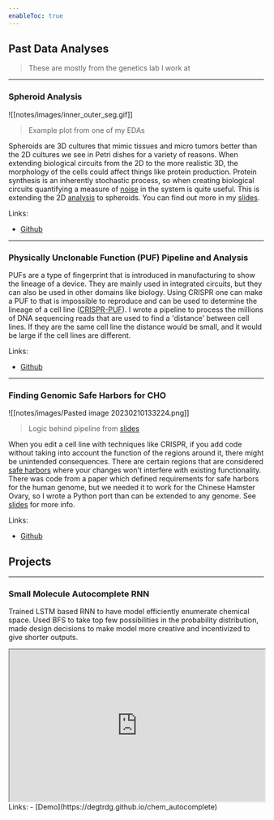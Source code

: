 ```yaml
---
enableToc: true
---
```


## Past Data Analyses
> These are mostly from the genetics lab I work at

---
### Spheroid Analysis
![[notes/images/inner_outer_seg.gif]]
> Example plot from one of my EDAs

Spheroids are 3D cultures that mimic tissues and micro tumors better than the 2D cultures we see in Petri dishes for a variety of reasons. When extending biological circuits from the 2D to the more realistic 3D, the morphology of the cells could affect things like protein production. Protein synthesis is an inherently stochastic process, so when creating biological circuits quantifying a measure of [noise](https://en.wikipedia.org/wiki/Cellular_noise) in the system is quite useful. This is extending the 2D [analysis](https://academic.oup.com/nar/article/48/16/9406/5893975?login=false)  to spheroids. You can find out more in my [slides](https://github.com/degtrdg/spheroid-analysis/tree/main/presentations).

Links:
- [Github](https://github.com/degtrdg/spheroid-analysis/) 
---
### Physically Unclonable Function (PUF) Pipeline and Analysis

PUFs are a type of fingerprint that is introduced in manufacturing to show the lineage of a device. They are mainly used in integrated circuits, but they can also be used in other domains like biology. Using CRISPR one can make a PUF to that is impossible to reproduce and can be used to determine the lineage of a cell line ([CRISPR-PUF](https://pubmed.ncbi.nlm.nih.gov/35507652/)). I wrote a pipeline to process the millions of DNA sequencing reads that are used to find a 'distance' between cell lines. If they are the same cell line the distance would be small, and it would be large if the cell lines are different.

Links:
- [Github](https://github.com/degtrdg/puf_analysis) 

---
### Finding Genomic Safe Harbors for CHO

![[notes/images/Pasted image 20230210133224.png]]
> Logic behind pipeline from [slides](https://github.com/degtrdg/genomic-safe-harbors-CHO/tree/main/presentation)

When you edit a cell line with techniques like CRISPR, if you add code without taking into account the function of the regions around it, there might be unintended consequences. There are certain regions that are considered [safe harbors](https://www.sciencedirect.com/science/article/pii/S2667237521002319) where your changes won't interfere with existing functionality. There was code from a paper which defined requirements for safe harbors for the human genome, but we needed it to work for the Chinese Hamster Ovary, so I wrote a Python port than can be extended to any genome. See [slides](https://github.com/degtrdg/genomic-safe-harbors-CHO/tree/main/presentation) for more info.

Links:
- [Github](https://github.com/degtrdg/genomic-safe-harbors-CHO) 

## Projects
---
### Small Molecule Autocomplete RNN
Trained LSTM based RNN to have model efficiently enumerate chemical space. Used BFS to take top few possibilities in the probability distribution, made design decisions to make model more creative and incentivized to give shorter outputs.
<iframe src="https://www.youtube.com/embed/eeZ6qKVMesk?rel=0&modestbranding=1&"
   width="100%"
   height="300em"
   allowfullscreen="allowfullscreen"
></iframe>
Links:
- [Demo](https://degtrdg.github.io/chem_autocomplete) 
